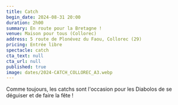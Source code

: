 ```yaml
---
title: Catch
begin_date: 2024-08-31 20:00
duration: 2h00
summary: En route pour la Bretagne !
venue: Maison pour tous (Collorec)
address: 5 route de Plonévez du Faou, Collorec (29)
pricing: Entrée libre
spectacle: catch
cta_text: null
cta_url: null
published: true
image: dates/2024-CATCH_COLLOREC_A3.webp
---
```


Comme toujours, les catchs sont l'occasion pour les Diabolos de se déguiser et de faire la fête !